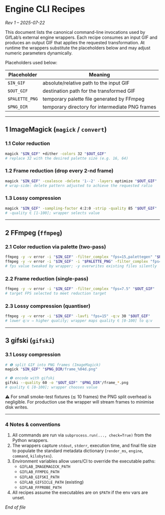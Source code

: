 # Engine CLI Recipes

_Rev 1 – 2025-07-22_

This document lists the canonical command-line invocations used by GifLab’s external engine wrappers.  Each recipe consumes an input GIF and produces an output GIF that applies the requested transformation.  At runtime the wrappers substitute the placeholders below and may adjust numeric parameters dynamically.

Placeholders used below:

| Placeholder | Meaning |
|-------------|---------|
| `$IN_GIF`   | absolute/relative path to the input GIF |
| `$OUT_GIF`  | destination path for the transformed GIF |
| `$PALETTE_PNG` | temporary palette file generated by FFmpeg |
| `$PNG_DIR`  | temporary directory for intermediate PNG frames |

---
## 1  ImageMagick (`magick` / `convert`)

### 1.1  Color reduction
```bash
magick "$IN_GIF" +dither -colors 32 "$OUT_GIF"
# replace 32 with the desired palette size (e.g. 16, 64)
```

### 1.2  Frame reduction (drop every 2-nd frame)
```bash
magick "$IN_GIF" -coalesce -delete '1--2' -layers optimize "$OUT_GIF"
# wrap-side: delete pattern adjusted to achieve the requested ratio
```

### 1.3  Lossy compression
```bash
magick "$IN_GIF" -sampling-factor 4:2:0 -strip -quality 85 "$OUT_GIF"
# -quality ∈ [1-100]; wrapper selects value
```

---
## 2  FFmpeg (`ffmpeg`)

### 2.1  Color reduction via palette (two-pass)
```bash
ffmpeg -y -v error -i "$IN_GIF" -filter_complex "fps=15,palettegen" "$PALETTE_PNG"
ffmpeg -y -v error -i "$IN_GIF" -i "$PALETTE_PNG" -filter_complex "fps=15,paletteuse" "$OUT_GIF"
# fps value tweaked by wrapper; -y overwrites existing files silently
```

### 2.2  Frame reduction (single-pass)
```bash
ffmpeg -y -v error -i "$IN_GIF" -filter_complex "fps=7.5" "$OUT_GIF"
# target FPS selected to meet reduction target
```

### 2.3  Lossy compression (quantiser)
```bash
ffmpeg -y -v error -i "$IN_GIF" -lavfi "fps=15" -q:v 30 "$OUT_GIF"
# lower q:v ⇒ higher quality; wrapper maps quality ∈ [0-100] to q:v
```

---
## 3  gifski (`gifski`)

### 3.1  Lossy compression
```bash
# ❶ split GIF into PNG frames (ImageMagick)
magick "$IN_GIF" "$PNG_DIR/frame_%04d.png"

# ❷ encode with gifski
gifski --quality 60 -o "$OUT_GIF" "$PNG_DIR"/frame_*.png
# quality ∈ [0-100]; wrapper chooses value
```

⚠️  For small smoke-test fixtures (≲ 10 frames) the PNG split overhead is negligible.  For production use the wrapper will stream frames to minimise disk writes.

---
### 4  Notes & conventions

1. All commands are run via `subprocess.run(..., check=True)` from the Python wrappers.
2. The wrappers capture `stdout`, `stderr`, execution time, and final file size to populate the standard metadata dictionary (`render_ms`, `engine`, `command`, `kilobytes`).
3. Environment variables allow users/CI to override the executable paths:
   * `GIFLAB_IMAGEMAGICK_PATH`
   * `GIFLAB_FFMPEG_PATH`
   * `GIFLAB_GIFSKI_PATH`
   * `GIFLAB_GIFSICLE_PATH` (existing)
   * `GIFLAB_FFPROBE_PATH`
4. All recipes assume the executables are on `$PATH` if the env vars are unset.

*End of file* 